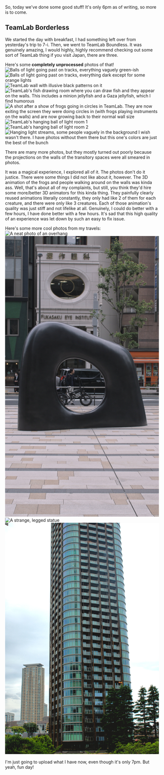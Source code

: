 So, today we've done some good stuff! It's only 6pm as of writing, so more is to come.

## TeamLab Borderless

We started the day with breakfast, I had something left over from yesterday's trip to 7-i. Then, we went to TeamLab Boundless. It was genuinely amazing, I would highly, highly recommend checking out some sort of TeamLab thing if you visit Japan, there are three.

Here's some **completely unprocessed** photos of that!
![Balls of light going past on tracks, everything vaguely green-ish](TeamLabBallRoom1.jpg)
![Balls of light going past on tracks, everything dark except for some orange lights](TeamLabBallRoom2.jpeg)
![TeamLab wall with illusive black patterns on it](TeamLabBlackPatterns.jpeg)
![TeamLab's fish drawing room where you can draw fish and they appear on the walls. This includes a minion jellyfish and a Gaza jellyfish, which I find humorous](TeamLabDrawnFish.jpeg)
![A shot after a show of frogs going in circles in TeamLab. They are now exiting the screen they were doing circles in (with frogs playing instruments on the walls) and are now growing back to their normal wall size](TeamLabGrowingFrogs.jpeg)
![TeamLab's hanging ball of light room 1](TeamLabHangingBallRoom1.jpeg)
![TeamLab's hanging ball of light room 2](TeamLabHangingBallRoom2.jpeg)
![Hanging light streams, some people vaguely in the background I wish wasn't there. I have photos without them there but this one's colors are just the best of the bunch](TeamLabHangingLightsRoom.jpeg)

There are many more photos, but they mostly turned out poorly because the projections on the walls of the transitory spaces were all smeared in photos.

It was a magical experience, I explored all of it. The photos don't do it justice. There were some things I did not like about it, however. The 3D animation of the frogs and people walking around on the walls was kinda ass. Well, that's about all of my complaints, but still, you think they'd hire some more/better 3D animators for this kinda thing. They painfully clearly reused animations literally constantly, they only had like 2 of them for each creature, and there were only like 3 creatures. Each of those animation's quality was just stiff and not lifelike at all. Genuinely, I could do better with a few hours, I have done better with a few hours. It's sad that this high quality of an experience was let down by such an easy to fix issue.

Here's some more cool photos from my travels:
![A neat photo of an overhang](Overhang.jpg)
![A strange ovular rock statue](WeirdRockStatue.jpg)
![A strange, legged statue](StrangeLeggedStatue.jpg)
![A very, very tall building](TallBuilding.jpg)

I'm just going to upload what I have now, even though it's only 7pm. But yeah, fun day!